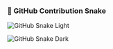 ### 🐍 GitHub Contribution Snake

![GitHub Snake Light](https://raw.githubusercontent.com/anjali-0404/anjali-0404/output/github-snake.svg)

![GitHub Snake Dark](https://raw.githubusercontent.com/anjali-0404/anjali-0404/output/github-snake-dark.svg?palette=github-dark)
